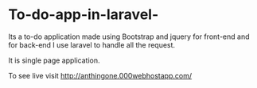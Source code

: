 # To-do-app-in-laravel-
Its a to-do application made using Bootstrap and jquery for front-end and for back-end I use laravel to handle all the request.

It is single page application.

To see live visit http://anthingone.000webhostapp.com/
